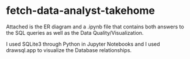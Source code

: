 # fetch-data-analyst-takehome

Attached is the ER diagram and a .ipynb file that contains both answers to the SQL queries as well as the Data Quality/Visualization. 

I used SQLite3 through Python in Jupyter Notebooks and I used drawsql.app to visualize the Database relationships. 

